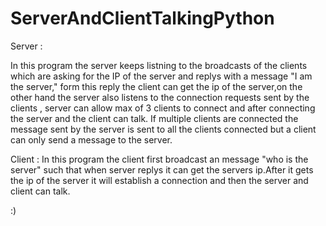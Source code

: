 # ServerAndClientTalkingPython


Server :

In this program the server keeps listning to the broadcasts of the clients which are asking for the IP of the server and replys with a message "I am the server," form this reply the client can get the ip of the server,on the other hand the server also listens to the connection requests sent by the clients , server can allow max of 3 clients to connect and after connecting the server and the client can talk. If multiple clients are connected the message sent by the server is sent to all the clients connected but a client can only send a message to the server.

Client :
In this program the client first broadcast an message "who is the server" such that when server replys it can get the servers ip.After it gets the ip of the server it will establish a connection and then the server and client can talk.

:) 
